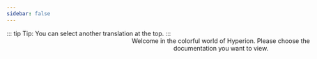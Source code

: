 ```yaml
---
sidebar: false
---
```


<p style="text-align:center">
  <HyperionLogoDynamic />
  <span id="animation" class="rainbow" style="position: absolute" />
  </br>
  Welcome in the colorful world of Hyperion. Please choose the documentation you want to view.
</p>

<div class="flex flex-center no-decoration">
  <MainSection title="User" text="Installation, configuration and advanced informations" to="/en/user" icon="user" />
  <MainSection title="Effects" text="Learn how to create an effect" to="/en/effects" icon="effects" />
  <MainSection title="JSON API" text="Learn how to interact with the API" to="/en/json" icon="json" />
</div>

::: tip Tip:
You can select another translation at the top.
:::
